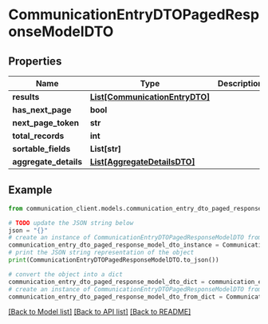 # CommunicationEntryDTOPagedResponseModelDTO


## Properties

Name | Type | Description | Notes
------------ | ------------- | ------------- | -------------
**results** | [**List[CommunicationEntryDTO]**](CommunicationEntryDTO.md) |  | [optional] 
**has_next_page** | **bool** |  | [optional] 
**next_page_token** | **str** |  | [optional] 
**total_records** | **int** |  | [optional] 
**sortable_fields** | **List[str]** |  | [optional] 
**aggregate_details** | [**List[AggregateDetailsDTO]**](AggregateDetailsDTO.md) |  | [optional] 

## Example

```python
from communication_client.models.communication_entry_dto_paged_response_model_dto import CommunicationEntryDTOPagedResponseModelDTO

# TODO update the JSON string below
json = "{}"
# create an instance of CommunicationEntryDTOPagedResponseModelDTO from a JSON string
communication_entry_dto_paged_response_model_dto_instance = CommunicationEntryDTOPagedResponseModelDTO.from_json(json)
# print the JSON string representation of the object
print(CommunicationEntryDTOPagedResponseModelDTO.to_json())

# convert the object into a dict
communication_entry_dto_paged_response_model_dto_dict = communication_entry_dto_paged_response_model_dto_instance.to_dict()
# create an instance of CommunicationEntryDTOPagedResponseModelDTO from a dict
communication_entry_dto_paged_response_model_dto_from_dict = CommunicationEntryDTOPagedResponseModelDTO.from_dict(communication_entry_dto_paged_response_model_dto_dict)
```
[[Back to Model list]](../README.md#documentation-for-models) [[Back to API list]](../README.md#documentation-for-api-endpoints) [[Back to README]](../README.md)


